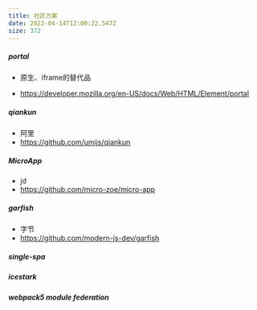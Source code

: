 ```yaml
---
title: 社区方案
date: 2022-04-14T12:00:22.547Z
size: 372
---
```

##### portal

- 原生、iframe的替代品

- https://developer.mozilla.org/en-US/docs/Web/HTML/Element/portal

##### qiankun

- 阿里
- https://github.com/umijs/qiankun

##### MicroApp

- jd
- https://github.com/micro-zoe/micro-app

##### garfish

- 字节
- https://github.com/modern-js-dev/garfish

##### single-spa

##### icestark

##### webpack5 module federation

